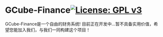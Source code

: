 # GCube-Finance<a href="https://www.gnu.org/licenses/gpl-3.0.html"><img src="https://shields.io/github/license/1Panel-dev/1Panel?color=%231890FF" alt="License: GPL v3"></a>
GCube-Finance是一个自由的财务系统!
目前正在开发中...暂不具备实用价值，希望您能加入我们，与我们一同构建这个项目！
